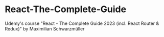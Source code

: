 # React-The-Complete-Guide
Udemy's course "React - The Complete Guide 2023 (incl. React Router &amp; Redux)" by Maximilian Schwarzmüller 
